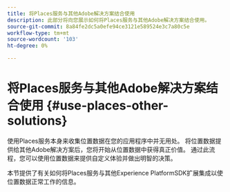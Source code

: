 ```yaml
---
title: 将Places服务与其他Adobe解决方案结合使用
description: 此部分将向您展示如何将Places服务与其他Adobe解决方案结合使用。
source-git-commit: 8a84fe2dc5a0efe94ce3121e589524e3c7a80c5e
workflow-type: tm+mt
source-wordcount: '103'
ht-degree: 0%

---
```



# 将Places服务与其他Adobe解决方案结合使用 {#use-places-other-solutions}

使用Places服务本身来收集位置数据在您的应用程序中并无用处。 将位置数据提供给其他Adobe解决方案后，您将开始从位置数据中获得真正价值。 通过此流程，您可以使用位置数据来提供自定义体验并做出明智的决策。

本节提供了有关如何将Places服务与其他Experience PlatformSDK扩展集成以使位置数据正常工作的信息。
